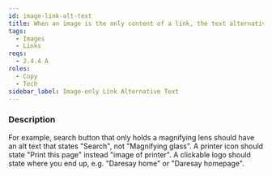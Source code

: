 ```yaml
---
id: image-link-alt-text
title: When an image is the only content of a link, the text alternative for the image should convey action
tags:
  - Images
  - Links
reqs:
  - 2.4.4 A
roles:
  - Copy
  - Tech
sidebar_label: Image-only Link Alternative Text
---
```


### Description

For example, search button that only holds a magnifying lens should have an alt text that states "Search", not "Magnifying glass". A printer icon should state "Print this page" instead "image of printer". A clickable logo should state where you end up, e.g. "Daresay home" or "Daresay homepage".
